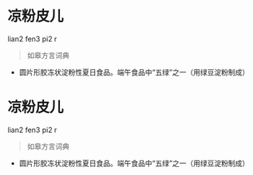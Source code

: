 # 凉粉皮儿
lian2 fen3 pi2 r
> 如皋方言词典
- 圆片形胶冻状淀粉性夏日食品。端午食品中“五绿”之一（用绿豆淀粉制成）

# 凉粉皮儿
lian2 fen3 pi2 r
> 如皋方言词典
- 圆片形胶冻状淀粉性夏日食品。端午食品中“五绿”之一（用绿豆淀粉制成）

